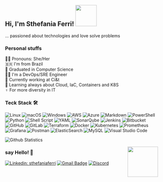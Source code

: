 <h2> Hi, I'm Sthefania Ferri! <img src="https://media4.giphy.com/media/v1.Y2lkPTc5MGI3NjExZTV5cmI2c29kc2NiemYwNG1tZ3A1N2I3a3o1MGxjZDJ3eWR5eThlaSZlcD12MV9pbnRlcm5hbF9naWZfYnlfaWQmY3Q9cw/9DwPWNPGkoD9WAvtsk/giphy.gif" width="70"></h2>
... passioned about technologies and love solve problems 

### Personal stuffs

🙇‍♀️ Pronouns: She/Her \
🇧🇷  I'm from Brazil \
🏁 Graduated in Computer Science \
👩‍💻 I'm a DevOps/SRE Engineer \
💼 Currently working at Ci&t \
🌱 Learning always about Cloud, IaC, Containers and K8S \
 ♀️  For more diversity in IT

### Teck Stack 🛠️

![Linux](https://img.shields.io/badge/Linux-FCC624?style=flat-square&logo=linux&logoColor=black)
![macOS](https://img.shields.io/badge/mac%20os-000000?style=flat-square&logo=macos&logoColor=F0F0F0)
![Windows](https://img.shields.io/badge/Windows-0078D6?style=flat-square&logo=windows&logoColor=white)
![AWS](https://img.shields.io/badge/AWS-%23FF9900.svg?style=flat-square&logo=amazon-aws&logoColor=white)
![Azure](https://img.shields.io/badge/azure-%230072C6.svg?style=flat-square&logo=microsoftazure&logoColor=white)
![Markdown](https://img.shields.io/badge/markdown-%23000000.svg?style=flat-square&logo=markdown&logoColor=white)
![PowerShell](https://img.shields.io/badge/PowerShell-%235391FE.svg?style=flat-square&logo=powershell&logoColor=white)
![Python](https://img.shields.io/badge/python-3670A0?style=flat-square&logo=python&logoColor=ffdd54)
![Shell Script](https://img.shields.io/badge/shell_script-%23121011.svg?style=flat-square&logo=gnu-bash&logoColor=white)
![YAML](https://img.shields.io/badge/yaml-%23ffffff.svg?style=flat-square&logo=yaml&logoColor=151515)
![SonarQube](https://img.shields.io/badge/SonarQube-black?style=flat-square&logo=sonarqube&logoColor=4E9BCD)
![Jenkins](https://img.shields.io/badge/jenkins-%232C5263.svg?style=flat-square&logo=jenkins&logoColor=white)
![Bitbucket](https://img.shields.io/badge/bitbucket-%230047B3.svg?style=flat-square&logo=bitbucket&logoColor=white)
![GitHub](https://img.shields.io/badge/github-%23121011.svg?style=flat-square&logo=github&logoColor=white)
![GitLab](https://img.shields.io/badge/gitlab-%23181717.svg?style=flat-square&logo=gitlab&logoColor=white)
![Terraform](https://img.shields.io/badge/terraform-%235835CC.svg?style=flat-square&logo=terraform&logoColor=white)
![Docker](https://img.shields.io/badge/docker-%230db7ed.svg?style=flat-square&logo=docker&logoColor=white)
![Kubernetes](https://img.shields.io/badge/kubernetes-%23326ce5.svg?style=flat-square&logo=kubernetes&logoColor=white)
![Prometheus](https://img.shields.io/badge/Prometheus-E6522C?style=flat-square&logo=Prometheus&logoColor=white)
![Grafana](https://img.shields.io/badge/grafana-%23F46800.svg?style=flat-square&logo=grafana&logoColor=white)
![Postman](https://img.shields.io/badge/Postman-FF6C37?style=flat-square&logo=postman&logoColor=white)
![ElasticSearch](https://img.shields.io/badge/-ElasticSearch-005571?style=flat-square&logo=elasticsearch)
![MySQL](https://img.shields.io/badge/mysql-4479A1.svg?style=flat-square&logo=mysql&logoColor=white)
![Visual Studio Code](https://img.shields.io/badge/Visual%20Studio%20Code-0078d7.svg?style=flat-square&logo=visual-studio-code&logoColor=white)



![Github Statistics](https://github-readme-stats.vercel.app/api/?username=stheferrix&count_private=true&show_icons=true)



<img src="https://media0.giphy.com/media/v1.Y2lkPTc5MGI3NjExenFycTczMmhzcjQ4ZnR5eHZ6djU4YzE2Mnd5OHJiaDJwcDFyOHJhayZlcD12MV9pbnRlcm5hbF9naWZfYnlfaWQmY3Q9cw/yfhQJaWL2UVrbC2VEV/giphy.gif" width="100" align="right"></h2>

### say Hello! 💬

[![Linkedin: sthefaniaferri](https://img.shields.io/badge/-sthefaniaferri-blue?style=flat-square&logo=Linkedin&logoColor=white&link=https://www.linkedin.com/in/sthefaniaferri/)](https://www.linkedin.com/in/sthefaniaferri/)
[![Gmail Badge](https://img.shields.io/badge/-stheferri@gmail.com-c14438?style=flat-square&logo=Gmail&logoColor=white&link=mailto:stheferri@gmail.com)](mailto:stheferri@gmail.com)
[![Discord](https://img.shields.io/badge/-cookietail-7289DA?style=flat-square&logo=discord&logoColor=white&link=https://discord.com)](https://discord.com)



